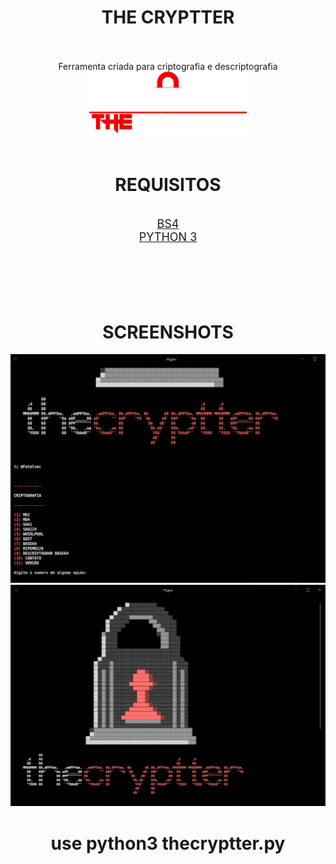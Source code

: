 <center>
<h1>THE CRYPTTER</h1>
<br>
<br>
<p1>Ferramenta criada para criptografia e descriptografia</p1>
<img width="50%" src="https://raw.githubusercontent.com/FatalS3C/thecryptter/main/crypter.png">
<br>
<br>
<h1>REQUISITOS</h1>
<br>
<a href="https://pypi.org/project/beautifulsoup4/"><font size="4">BS4</font></a>

<br>
<a href="https://www.python.org/downloads/"><font size="4">PYTHON 3</font></a>
<br>
<br>
<br>
<br>
<br>
<br>
<h1>SCREENSHOTS</h1>

<img src="https://raw.githubusercontent.com/FatalS3C/thecryptter/main/print1.png">
<br>
<img src="https://raw.githubusercontent.com/FatalS3C/thecryptter/main/print2.png">
<br>
<h1>use python3 thecryptter.py</h1>
